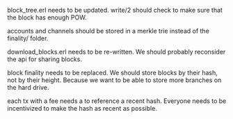 block_tree.erl needs to be updated. write/2 should check to make sure that the block has enough POW.

accounts and channels should be stored in a merkle trie instead of the finality/ folder.

download_blocks.erl needs to be re-written.
We should probably reconsider the api for sharing blocks.

block finality needs to be replaced. We should store blocks by their hash, not by their height. Because we want to be able to store more branches on the hard drive.


each tx with a fee needs a to reference a recent hash. Everyone needs to be incentivized to make the hash as recent as possible.